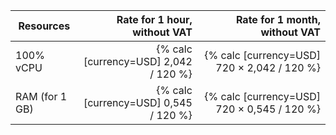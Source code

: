 | Resources      | Rate for 1 hour,<br>without VAT                      | Rate for 1 month,<br>without VAT |
|---------------|-----------------------------------------------------:|----------------------------:|
| 100% vCPU     | {% calc [currency=USD] 2,042 / 120 %} | {% calc [currency=USD] 720 × 2,042 / 120 %} |
| RAM (for 1 GB) | {% calc [currency=USD] 0,545 / 120 %}  | {% calc [currency=USD] 720 × 0,545 / 120 %}  |
